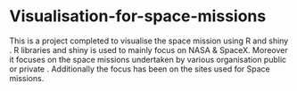 # Visualisation-for-space-missions
This is a project completed to visualise the space mission using R  and shiny . R libraries  and shiny is used to mainly focus on NASA & SpaceX. Moreover it focuses on the space missions undertaken by various organisation public or private . Additionally the focus has been on the sites used for Space missions.
